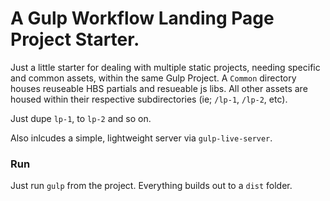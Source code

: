 # A Gulp Workflow Landing Page Project Starter.


Just a little starter for dealing with multiple static projects, needing specific and common assets, within the same Gulp Project. A `Common` directory houses reuseable HBS partials and resueable js libs. All other assets are housed within their respective subdirectories (ie; `/lp-1`, `/lp-2`, etc).

Just dupe `lp-1`, to `lp-2` and so on.

Also inlcudes a simple, lightweight server via `gulp-live-server`.

### Run

Just run `gulp` from the project. Everything builds out to a `dist` folder.
